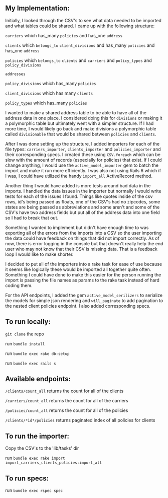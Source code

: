 ## My Implementation: ##

Initially, I looked through the CSV's to see what data needed to be imported and what tables could be shared.
I came up with the following structure:

`carriers` which has_many `policies` and has_one `address`

`clients` which `belongs_to` `client_divisions` and has_many `policies` and has_one `address`

`policies` which `belongs_to` `clients` and `carriers` and `policy_types` and `policy_divisions`

`addresses`

`policy_divisions` which has_many `policies`

`client_divisions` which has many `clients`

`policy_types` which has_many `policies`

I wanted to make a shared address table to be able to have all of the address data in one place. I considered doing this for `divisions` or making it a polymorphic table but ultimately went with a simpler structure. If I had more time, I would likely go back and make divisions a polymorphic table called `divisionable` that would be shared between `policies` and `clients`.

After I was done setting up the structure, I added importers for each of the file types: `carriers_importer`, `clients_importer` and `policies_importer` and their corresponding specs. I created these using `CSV.foreach` which can be slow with the amount of records (especially for policies) that exist. If I could change anything, I would use the `active_model_importer` gem to batch the import and make it run more efficiently. I was also not using Rails 6 which if I was, I could have utilized the handy `import_all` ActiveRecord method.

Another thing I would have added is more tests around bad data in the imports. I handled the data issues in the importer but normally I would write tests for each of the issues I found. Things like quotes inside of the csv rows, id's being passed as floats, one of the CSV's had no zipcodes, some states are being passed as abbreviations and some aren't and some of the CSV's have two address fields but put all of the address data into one field so I had to break that out. 

Something I wanted to implement but didn't have enough time to was exporting all of the errors from the imports into a CSV so the user importing the data could have feedback on things that did not import correctly. As of now, there is error logging in the console but that doesn't really help the end user who may not know that their CSV is missing data. That is a feedback loop I would like to make shorter.

I decided to put all of the importers into a rake task for ease of use because it seems like logically these would be imported all together quite often. Something I could have done to make this easier for the person running the import is passing the file names as params to the rake task instead of hard coding them.

For the API endpoints, I added the gem `active_model_serilizers` to serialize the models for simple json rendering and `will_paginate` to add pagination to the nested client policies endpoint. I also added corresponding specs.

## To run locally: ##

`git clone` the repo

run `bundle install`

run `bundle exec rake db:setup`

run `bundle exec rails s`

## Available endpoints: ##

`/clients/count_all` returns the count for all of the clients

`/carriers/count_all` returns the count for all of the carriers

`/policies/count_all` returns the count for all of the policies

`/clients/*id*/policies` returns paginated index of all policies for clients

## To run the importer: ##

Copy the CSV's to the 'lib/tasks' dir

run `bundle exec rake import import_carriers_clients_policies:import_all`

## To run specs: ##
run `bundle exec rspec spec`

